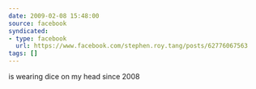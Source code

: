 ```yaml
---
date: 2009-02-08 15:48:00
source: facebook
syndicated:
- type: facebook
  url: https://www.facebook.com/stephen.roy.tang/posts/62776067563
tags: []
---
```


is wearing dice on my head since 2008